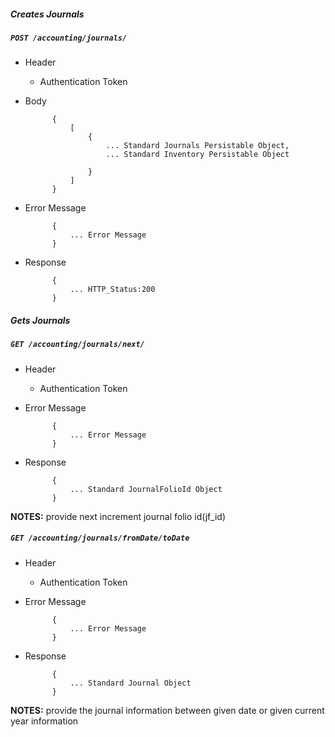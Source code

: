 ##### Creates Journals

##### `POST /accounting/journals/`
+ Header
	- Authentication Token

+ Body

            {
				[
					{
						... Standard Journals Persistable Object,
						... Standard Inventory Persistable Object
						
					}
				]
			}

+ Error Message

			{
				... Error Message
			}            
+ Response

            {
                ... HTTP_Status:200
            }

##### Gets Journals           
            
##### `GET /accounting/journals/next/`
+ Header 
	- Authentication Token

+ Error Message

			{
				... Error Message
			}
+ Response

			{
				... Standard JournalFolioId Object
			}

**NOTES:** provide next increment journal folio id(jf_id)

##### `GET /accounting/journals/fromDate/toDate`
+ Header 
	- Authentication Token

+ Error Message

			{
				... Error Message
			}
+ Response

			{
				... Standard Journal Object
			}

**NOTES:** provide the journal information between given date or given current year information